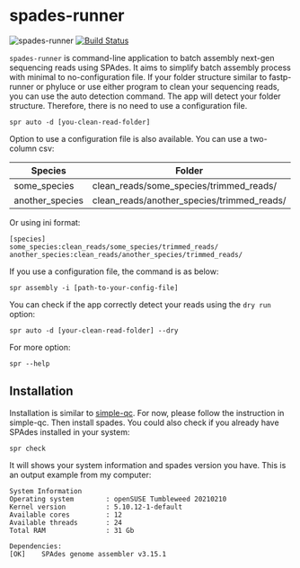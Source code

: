# spades-runner
![spades-runner](https://github.com/hhandika/spades-runner/workflows/Tests/badge.svg)
[![Build Status](https://www.travis-ci.com/hhandika/spades-runner.svg?branch=main)](https://www.travis-ci.com/hhandika/spades-runner)

`spades-runner` is command-line application to batch assembly next-gen sequencing reads using SPAdes. It aims to simplify batch assembly process with minimal to no-configuration file. If your folder structure similar to fastp-runner or phyluce or use either program to clean your sequencing reads, you can use the auto detection command. The app will detect your folder structure. Therefore, there is no need to use a configuration file. 

```
spr auto -d [you-clean-read-folder]
```

Option to use a configuration file is also available. You can use a two-column csv:

|Species        | Folder                                    |
|---------------|-------------------------------------------|
|some_species   |clean_reads/some_species/trimmed_reads/    |
|another_species|clean_reads/another_species/trimmed_reads/ |

Or using ini format:

```
[species]
some_species:clean_reads/some_species/trimmed_reads/
another_species:clean_reads/another_species/trimmed_reads/
```

If you use a configuration file, the command is as below:

```
spr assembly -i [path-to-your-config-file]
```


You can check if the app correctly detect your reads using the `dry run` option:

```
spr auto -d [your-clean-read-folder] --dry
```

For more option:

```
spr --help
```

## Installation
Installation is similar to [simple-qc](https://github.com/hhandika/simple-qc). For now, please follow the instruction in simple-qc. Then install spades. You could also check if you already have SPAdes installed in your system:

```
spr check
```
It will shows your system information and spades version you have. This is an output example from my computer:

```
System Information
Operating system        : openSUSE Tumbleweed 20210210
Kernel version          : 5.10.12-1-default
Available cores         : 12
Available threads       : 24
Total RAM               : 31 Gb

Dependencies:
[OK]    SPAdes genome assembler v3.15.1
```